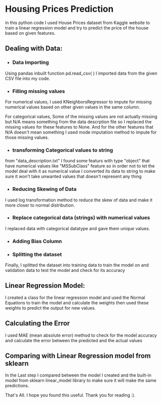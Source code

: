 # Housing Prices Prediction
in this python code I used House Prices dataset from Kaggle website to train a linear regression model and try to predict the price of the house based on given features.

## Dealing with Data:
 - ### Data Importing 
 Using pandas inbuilt function pd.read_csv( ) I imported data from the given CSV file into my code.
 - ### Filling missing values
 For numerical values, I used KNeighborsRegressor to impute for missing numerical values based on other given values in the same column.

 For categorical values, Some of the missing values are not actually missing but N/A means something from the data descrption file so I replaced the missing values for these features to None.
 And for the other features that N/A doesn't mean something I used mode imputation method to impute for those missing values.
 - ### transforming Categorical values to string
 from "data_description.txt" I found some featurs with type "object" that have numerical values like "MSSubClass" feature so in order not to let the model deal with it as numerical value I converted its data to string to make sure it won't take unwanted values that doesn't represent any thing
 - ### Reducing Skewing of Data
 I used log transformation method to reduce the skew of data and make it more closer to normal distribution.
 - ### Replace categorical data (strings) with numerical values
 I replaced data with categorical datatype and gave them unique values.
 - ### Adding Bias Column
 - ### Splitting the dataset
 Finally, I splitted the dataset into training data to train the model on and validation data to test the model and check for its accuracy

## Linear Regression Model:
I created a class for the linear regression model and used the Normal Equations to train the model and calculate the weights then used these weights to predict the output for new values.
## Calculating the Error 
I used MAE (mean absolute error) method to check for the model accuracy and calculate the error between the predicted and the actual values
## Comparing with Linear Regression model from sklearn
In the Last step I compared between the model I created and the built-in model from sklearn linear_model library to make sure it will make the same predictions.

That's All. I hope you found this useful.
Thank you for reading :).
